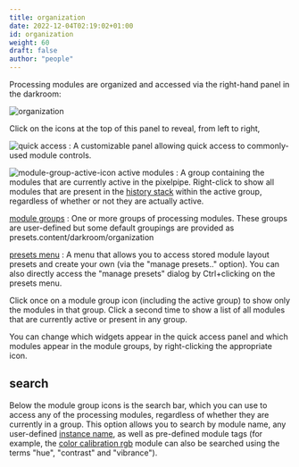 ```yaml
---
title: organization
date: 2022-12-04T02:19:02+01:00
id: organization
weight: 60
draft: false
author: "people"
---
```


Processing modules are organized and accessed via the right-hand panel in the darkroom:

![organization](./overview/organization.png#w33)

Click on the icons at the top of this panel to reveal, from left to right,

![quick access](./overview/quick-access-panel-icon.png#icon)
: A customizable panel allowing quick access to commonly-used module controls.

![module-group-active-icon](./overview/module-group-active-icon.png#icon) active modules
: A group containing the modules that are currently active in the pixelpipe.  Right-click to show all modules that are present in the [history stack](../pixelpipe/history-stack.md) within the active group, regardless of whether or not they are actually active.

[module groups](./module-groups.md)
: One or more groups of processing modules. These groups are user-defined but some default groupings are provided as presets.content/darkroom/organization

[presets menu](./manage-module-layouts.md)
: A menu that allows you to access stored module layout presets and create your own (via the "manage presets.." option). You can also directly access the "manage presets" dialog by Ctrl+clicking on the presets menu.

Click once on a module group icon (including the active group) to show only the modules in that group. Click a second time to show a list of all modules that are currently active or present in any group.

You can change which widgets appear in the quick access panel and which modules appear in the module groups, by right-clicking the appropriate icon.

## search

Below the module group icons is the search bar, which you can use to access any of the processing modules, regardless of whether they are currently in a group. This option allows you to search by module name, any user-defined [instance name](../processing-modules/multiple-instances.md), as well as pre-defined module tags (for example, the [color calibration rgb](../../../module-reference/processing-modules/color-balance-rgb.md) module can also be searched using the terms "hue", "contrast" and "vibrance").
